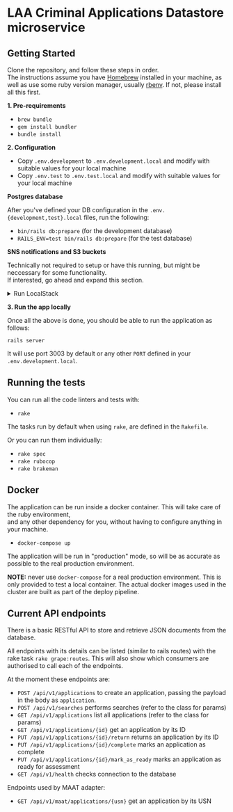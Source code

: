 # LAA Criminal Applications Datastore microservice

## Getting Started

Clone the repository, and follow these steps in order.  
The instructions assume you have [Homebrew](https://brew.sh) installed in your machine, as well as use some ruby version manager, usually [rbenv](https://github.com/rbenv/rbenv). If not, please install all this first.

**1. Pre-requirements**

* `brew bundle`
* `gem install bundler`
* `bundle install`

**2. Configuration**

* Copy `.env.development` to `.env.development.local` and modify with suitable values for your local machine
* Copy `.env.test` to `.env.test.local` and modify with suitable values for your local machine

**Postgres database**

After you've defined your DB configuration in the `.env.{development,test}.local` files, run the following:

* `bin/rails db:prepare` (for the development database)
* `RAILS_ENV=test bin/rails db:prepare` (for the test database)

**SNS notifications and S3 buckets**

Technically not required to setup or have this running, but might be neccessary for some functionality.  
If interested, go ahead and expand this section.  

<details>
<summary>Run LocalStack</summary>

The datastore, upon certain actions (like an application being submitted) will publish a notification event to an Amazon SNS topic.  
Subscribers can subscribe to this topic to receive these notifications. Subscribers can be SQS queues, or HTTP callback endpoints, etc.  
This SNS topic, along with any SQS queues, exist on cloud-deployed environments (i.e. kubernetes) but it is not practical and certainly 
difficult to setup all this in your local machine.

There is also an S3 bucket for document uploads.

[LocalStack](https://localstack.cloud) is used instead, with Amazon AWS-compatible interface, to ease (fake) some of this.

NOTE: the easiest way to get this up and running locally is to run a LocalStack instance in a docker container.  
A docker-compose file is provided that allows that, and exposes the instance by default in port 4566.  

To run the container and obtain more details: `docker-compose up localstack`

In order to disable the SNS events, do not declare or comment out the `EVENTS_SNS_TOPIC_ARN` variable.
</details>

**3. Run the app locally**

Once all the above is done, you should be able to run the application as follows:

`rails server`

It will use port 3003 by default or any other `PORT` defined in your `.env.development.local`.

## Running the tests

You can run all the code linters and tests with:

* `rake`

The tasks run by default when using `rake`, are defined in the `Rakefile`.

Or you can run them individually:

* `rake spec`
* `rake rubocop`
* `rake brakeman`

## Docker

The application can be run inside a docker container. This will take care of the ruby environment,  
and any other dependency for you, without having to configure anything in your machine.

* `docker-compose up`

The application will be run in "production" mode, so will be as accurate as possible to the real production environment.

**NOTE:** never use `docker-compose` for a real production environment. This is only provided to test a local container. The
actual docker images used in the cluster are built as part of the deploy pipeline.

## Current API endpoints

There is a basic RESTful API to store and retrieve JSON documents from the database.  

All endpoints with its details can be listed (similar to rails routes) with the rake task `rake grape:routes`. This will
also show which consumers are authorised to call each of the endpoints.

At the moment these endpoints are:

* `POST /api/v1/applications` to create an application, passing the payload in the body as `application`.
* `POST /api/v1/searches` performs searches (refer to the class for params)
* `GET /api/v1/applications` list all applications (refer to the class for params)
* `GET /api/v1/applications/{id}` get an application by its ID
* `PUT /api/v1/applications/{id}/return` returns an application by its ID
* `PUT /api/v1/applications/{id}/complete` marks an application as complete
* `PUT /api/v1/applications/{id}/mark_as_ready` marks an application as ready for assessment
* `GET /api/v1/health` checks connection to the database

Endpoints used by MAAT adapter:

* `GET /api/v1/maat/applications/{usn}` get an application by its USN

